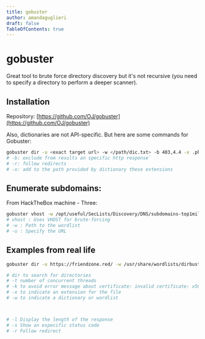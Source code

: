 ```yaml
---
title: gobuster
author: amandaguglieri
draft: false
TableOfContents: true
---
```


# gobuster

Great tool to brute force directory discovery but it's not recursive (you need to specify a directory to perform a deeper scanner). 

## Installation

Repository: [https://github.com/OJ/gobuster](https://github.com/OJ/gobuster)

Also, dictionaries are not API-specific. But here are some commands for Gobuster:


```bash
gobuster dir -u <exact target url> -w </path/dic.txt> -b 403,4.4 -x .php,.txt -r 
# -b: exclude from results an specific http response`
# -r: follow redirects
# -x: add to the path provided by dictionary these extensions
```

## Enumerate subdomains:

From HackTheBox machine - Three:

```bash
gobuster vhost -w /opt/useful/SecLists/Discovery/DNS/subdomains-top1million-5000.txt -u http://thetoppers.htb
# vhost : Uses VHOST for brute-forcing
# -w : Path to the wordlist
# -u : Specify the URL
```


## Examples from real life

```bash
gobuster dir -u https://friendzone.red/ -w /usr/share/wordlists/dirbuster/directory-list-2.3-small.txt -x txt,php -t 20 -k

# dir to search for directories
# -t number of concurrent threads
# -k to avoid error message about certificate: invalid certificate: x509: certificate has expired or is not yet valid
# -x to indicate an extension for the file
# -w to indicate a dictionary or wordlist



# -l Display the length of the response
# -s Show an especific status code
# -r Follow redirect

```

